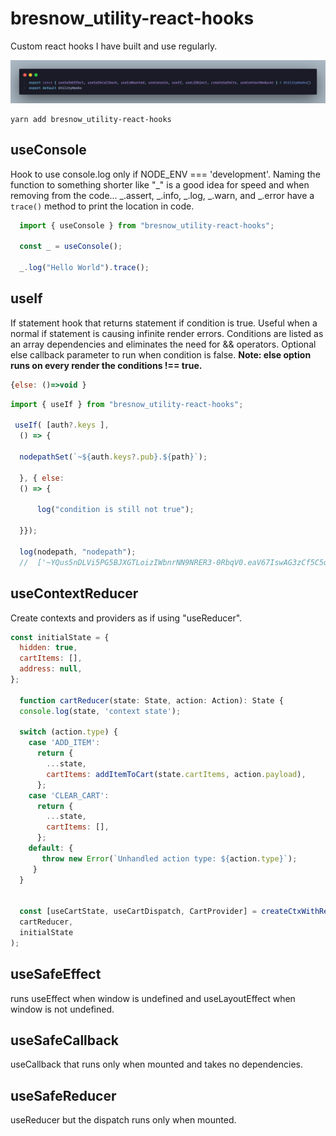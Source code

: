 # bresnow_utility-react-hooks

Custom react hooks I have built and use regularly.

![Image](./img/hooksIndex.png)

```terminal
yarn add bresnow_utility-react-hooks
```

## useConsole

  Hook to use console.log only if NODE_ENV === 'development'.
  Naming the function to something shorter like "_" is a good idea for speed and when removing from the code...
  _.assert, _.info, _.log, _.warn, and _.error have a ```trace()``` method to print the location in code.

```javascript
  import { useConsole } from "bresnow_utility-react-hooks";

  const _ = useConsole();

  _.log("Hello World").trace();
```

## useIf

 If statement hook that returns statement if condition is true. Useful when a normal if statement is causing infinite render errors. Conditions are listed as an array dependencies and eliminates the need for && operators.
 Optional else callback parameter to run when condition is false. **Note: else option runs on every render the conditions !== true.**

 ```javascript  
 {else: ()=>void }
 ```

```javascript
import { useIf } from "bresnow_utility-react-hooks";

 useIf( [auth?.keys ],
  () => {

  nodepathSet(`~${auth.keys?.pub}.${path}`);

  }, { else: 
  () => {

      log("condition is still not true");

  }});

  log(nodepath, "nodepath");   
  //  ['~YQus5nDLVi5PG5BJXGTLoizIWbnrNN9NRER3-0RbqV0.eaV67IswAG3zCf5C5qqR7mF7EwgfmqIsjgf1MDhSNPA.pages.index', 'nodepath']
```

## useContextReducer

Create contexts and providers as if using "useReducer".

``` javascript
const initialState = {
  hidden: true,
  cartItems: [],
  address: null,
};

  function cartReducer(state: State, action: Action): State {
  console.log(state, 'context state');

  switch (action.type) {
    case 'ADD_ITEM':
      return {
        ...state,
        cartItems: addItemToCart(state.cartItems, action.payload),
      };
    case 'CLEAR_CART':
      return {
        ...state,
        cartItems: [],
      };
    default: {
       throw new Error(`Unhandled action type: ${action.type}`);
     }
  }
  

  const [useCartState, useCartDispatch, CartProvider] = createCtxWithReducer(
  cartReducer,
  initialState
);
```

## useSafeEffect

runs useEffect when window is undefined and useLayoutEffect when window is not undefined.

## useSafeCallback

useCallback that runs only when mounted and takes no dependencies.

## useSafeReducer

useReducer but the dispatch runs only when mounted.
